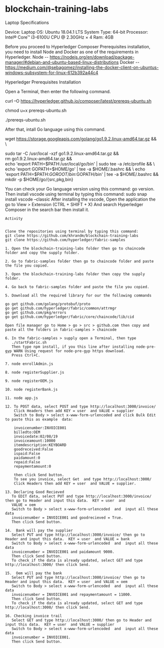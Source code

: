 # blockchain-training-labs


Laptop Specifications

Device: Laptop
OS: Ubuntu 18.04.1 LTS
System Type: 64-bit
Processor: Intel® Core™ i3-6100U CPU @ 2.30GHz × 4
Ram: 4GB

Before you proceed to Hyperledger Composer Prerequisites installation, you need to install Node and Docker as one of the requirements in Hyperledger.
Node --	
https://nodejs.org/en/download/package-manager/#debian-and-ubuntu-based-linux-distributions
Docker --
https://medium.com/@sebagomez/installing-the-docker-client-on-ubuntus-windows-subsystem-for-linux-612b392a44c4

Hyperledger Prerequisites Installation

Open a Terminal, then enter the following command.


curl –O https://hyperledger.github.io/composer/latest/prereqs-ubuntu.sh

chmod u+x prereqs-ubuntu.sh

./prereqs-ubuntu.sh

After that, intall Go language using this command.

wget https://storage.googleapis.com/golang/go1.9.2.linux-amd64.tar.gz && \


sudo tar -C /usr/local -xzf go1.9.2.linux-amd64.tar.gz && \
rm go1.9.2.linux-amd64.tar.gz && \
echo 'export PATH=$PATH:/usr/local/go/bin' | sudo tee -a /etc/profile && \
echo 'export GOPATH=$HOME/go' | tee -a $HOME/.bashrc && \
echo 'export PATH=$PATH:$GOROOT/bin:$GOPATH/bin' | tee -a $HOME/.bashrc && \
mkdir -p $HOME/go/{src,pkg,bin}


You can check your Go language version using this command: go version.
Then install vscode using terminal by typing this command:
sudo snap install vscode –classic
After installing the vscode, Open the application the go to View > Extension (CTRL + SHIFT + X) And search Hyperledger Composer in the search bar then install it.


    Activity


    Clone the repositories using terminal by typing this command:
    git clone https://github.com/khrandm/blockchain-training-labs
    git clone https://github.com/hyperledger/fabric-samples

    1. Open the blockchain-training-labs folder then go to chaincode folder and copy the supply folder.
    
    2. Go to fabric-samples folder then go to chaincode folder and paste the file you copied.
    
    3. Open the blockchain-training-labs folder then copy the supply folder.
    
    4. Go back to fabric-samples folder and paste the file you copied.
    
    5. Download all the required library for our the following commands
    
	go get github.com/golang/protobuf/proto
	go get github.com/hyperledger/fabric/common/attrmgr
	go get github.com/pkg/errors
	go get github.com/hyperledger/fabric/core/chaincode/lib/cid
	
	Open file manager go to Home > go > src > github.com then copy and paste all the folders in fabric-samples > chaincode 

    6. In the fabric-samples > supply open a Terminal, then type 
       ./startFabric.sh
       Then type npm install, if you this line after installing node-pre-gyp WARN Using request for node-pre-gyp https download.
       Press Ctrl+C.

    7. node enrollAdmin.js 

    8. node registerSupplier.js

    9. node registerOEM.js

    10. node registerBank.js

    11. node app.js

    12. To POST data, select POST and type http://localhost:3000/invoice/ 
        Click Headers then add KEY = user  and VALUE = supplier 
        Switch to Body > select x-www-form-urlencoded and click Bulk Edit to paste this as example 	data:

      	invoicenumber:INVOICE001
      	billedto:OEM
      	invoicedate:02/08/19
      	invoiceamount:10000
      	itemdescription:KEYBOARD
      	goodreceived:False
      	ispaid:False
      	paidamount:0
      	repaid:False
      	repaymentamount:0

      	then click Send button.
      	To see you invoice, select Get  and type http://localhost:3000/
      	Click Headers then add KEY = user  and VALUE = supplier.

    13. Declaring Good Recieved
       To EDIT data, select PUT and type http://localhost:3000/invoice/ then go to Header and input this data.  KEY = user  and 
       VALUE = oem
       Switch to Body > select x-www-form-urlencoded  and  input all these data 
       invoicenumber = INVOICE001 and goodrecieved = True.
       Then click Send button.
    
    14.  Bank will pay the supplier 
       Select PUT and type http://localhost:3000/invoice/ then go to Header and input this data.  KEY = user  and VALUE = bank
       Switch to Body > select x-www-form-urlencoded  and  input all these data 
       invoicenumber = INVOICE001 and paidamount 9000.
       Then click Send button.
       To check if the data is already updated, select GET and type http://localhost:3000/ then click Send.

    15.  Oem will pay the bank
       Select PUT and type http://localhost:3000/invoice/ then go to Header and input this data.  KEY = user  and VALUE = oem
       Switch to Body > select x-www-form-urlencoded  and  input all these data 
       invoicenumber = INVOICE001 and repaymentamount = 11000.
       Then click Send button.
       To check if the data is already updated, select GET and type http://localhost:3000/ then click Send. 

    16. Checking invoice trail
       Select GET and type http://localhost:3000/ then go to Header and input this data.  KEY = user  and VALUE = supplier
       Switch to Body > select x-www-form-urlencoded  and  input all these data 
       invoicenumber = INVOICE001.
       Then click Send button.

	



       
       



       
       







